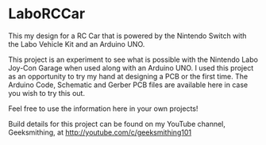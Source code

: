 # LaboRCCar
This my design for a RC Car that is powered by the Nintendo Switch with the Labo Vehicle Kit and an Arduino UNO. 

This project is an experiment to see what is possible with the Nintendo Labo Joy-Con Garage when used along with an Arduino UNO.  I used this project as an opportunity to try my hand at designing a PCB or the first time.  The Arduino Code, Schematic and Gerber PCB files are available here in case you wish to try this out.

Feel free to use the information here in your own projects!
 
Build details for this project can be found on my YouTube channel, Geeksmithing, at http://youtube.com/c/geeksmithing101

